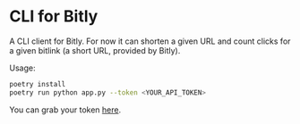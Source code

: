 # CLI for Bitly
A CLI client for Bitly. For now it can shorten a given URL and count clicks for a given bitlink (a short URL, provided by Bitly).

Usage:

```sh
poetry install
poetry run python app.py --token <YOUR_API_TOKEN>
```

You can grab your token [here](https://app.bitly.com/settings/api/).
